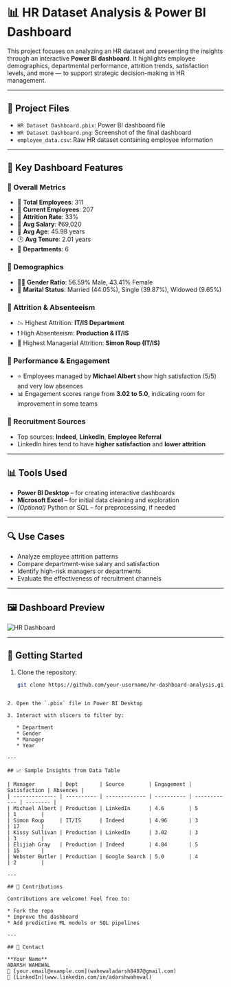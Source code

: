 # 📊 HR Dataset Analysis & Power BI Dashboard

This project focuses on analyzing an HR dataset and presenting the insights through an interactive **Power BI dashboard**. It highlights employee demographics, departmental performance, attrition trends, satisfaction levels, and more — to support strategic decision-making in HR management.

---

## 📁 Project Files

- `HR Dataset Dashboard.pbix`: Power BI dashboard file
- `HR Dataset Dashboard.png`: Screenshot of the final dashboard
- `employee_data.csv`: Raw HR dataset containing employee information

---

## 📌 Key Dashboard Features

### 🔹 Overall Metrics
- 👥 **Total Employees**: 311  
- 🧾 **Current Employees**: 207  
- 🔁 **Attrition Rate**: 33%  
- 💸 **Avg Salary**: ₹69,020  
- 🎂 **Avg Age**: 45.98 years  
- 🕒 **Avg Tenure**: 2.01 years  
- 🏢 **Departments**: 6

### 🔹 Demographics
- 👨‍🦱 **Gender Ratio**: 56.59% Male, 43.41% Female  
- 💍 **Marital Status**: Married (44.05%), Single (39.87%), Widowed (9.65%)

### 🔹 Attrition & Absenteeism
- 📉 Highest Attrition: **IT/IS Department**
- ❗ High Absenteeism: **Production & IT/IS**
- 👔 Highest Managerial Attrition: **Simon Roup (IT/IS)**

### 🔹 Performance & Engagement
- ⭐ Employees managed by **Michael Albert** show high satisfaction (5/5) and very low absences
- 📊 Engagement scores range from **3.02 to 5.0**, indicating room for improvement in some teams

### 🔹 Recruitment Sources
- Top sources: **Indeed**, **LinkedIn**, **Employee Referral**
- LinkedIn hires tend to have **higher satisfaction** and **lower attrition**

---

## 📊 Tools Used

- **Power BI Desktop** – for creating interactive dashboards
- **Microsoft Excel** – for initial data cleaning and exploration
- *(Optional)* Python or SQL – for preprocessing, if needed

---

## 🔍 Use Cases

- Analyze employee attrition patterns
- Compare department-wise salary and satisfaction
- Identify high-risk managers or departments
- Evaluate the effectiveness of recruitment channels

---

## 🖼️ Dashboard Preview

![HR Dashboard](./HR%20Dataset%20Dashboard.png)

---

## 🚀 Getting Started

1. Clone the repository:
   ```bash
   git clone https://github.com/your-username/hr-dashboard-analysis.git
````

2. Open the `.pbix` file in Power BI Desktop

3. Interact with slicers to filter by:

   * Department
   * Gender
   * Manager
   * Year

---

## 📈 Sample Insights from Data Table

| Manager        | Dept       | Source        | Engagement | Satisfaction | Absences |
| -------------- | ---------- | ------------- | ---------- | ------------ | -------- |
| Michael Albert | Production | LinkedIn      | 4.6        | 5            | 1        |
| Simon Roup     | IT/IS      | Indeed        | 4.96       | 3            | 17       |
| Kissy Sullivan | Production | LinkedIn      | 3.02       | 3            | 3        |
| Elijiah Gray   | Production | Indeed        | 4.84       | 5            | 15       |
| Webster Butler | Production | Google Search | 5.0        | 4            | 2        |

---

## 🙌 Contributions

Contributions are welcome! Feel free to:

* Fork the repo
* Improve the dashboard
* Add predictive ML models or SQL pipelines

---

## 📧 Contact

**Your Name**
ADARSH WAHEWAL
📩 [your.email@example.com](wahewaladarsh8487@gmail.com)
🔗 [LinkedIn](www.linkedin.com/in/adarshwahewal)





